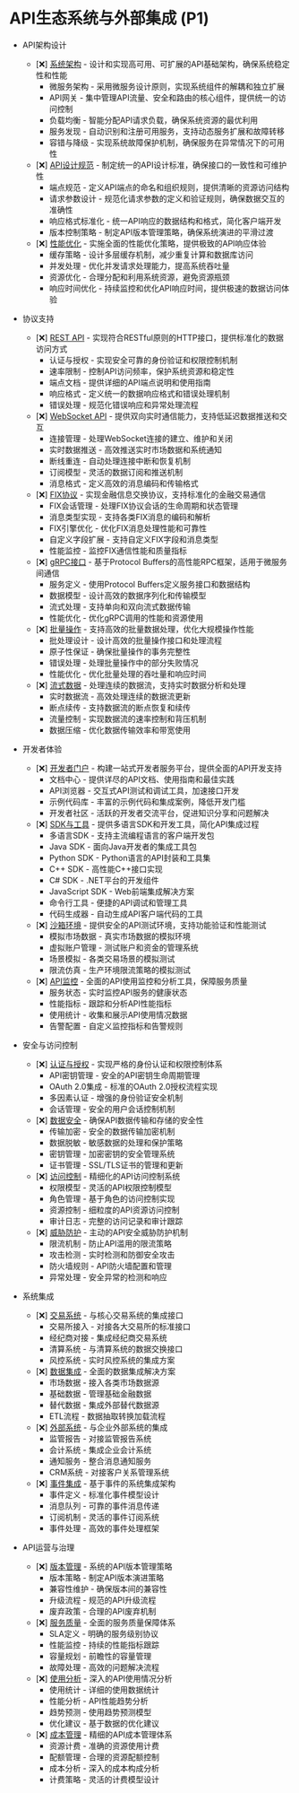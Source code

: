 # API生态系统与外部集成 (P1)

- API架构设计
  - [❌] [系统架构](./api/architecture/overview.md) - 设计和实现高可用、可扩展的API基础架构，确保系统稳定性和性能
    - 微服务架构 - 采用微服务设计原则，实现系统组件的解耦和独立扩展
    - API网关 - 集中管理API流量、安全和路由的核心组件，提供统一的访问控制
    - 负载均衡 - 智能分配API请求负载，确保系统资源的最优利用
    - 服务发现 - 自动识别和注册可用服务，支持动态服务扩展和故障转移
    - 容错与降级 - 实现系统故障保护机制，确保服务在异常情况下的可用性
  - [❌] [API设计规范](./api/architecture/design.md) - 制定统一的API设计标准，确保接口的一致性和可维护性
    - 端点规范 - 定义API端点的命名和组织规则，提供清晰的资源访问结构
    - 请求参数设计 - 规范化请求参数的定义和验证规则，确保数据交互的准确性
    - 响应格式标准化 - 统一API响应的数据结构和格式，简化客户端开发
    - 版本控制策略 - 制定API版本管理策略，确保系统演进的平滑过渡
  - [❌] [性能优化](./api/architecture/performance.md) - 实施全面的性能优化策略，提供极致的API响应体验
    - 缓存策略 - 设计多层缓存机制，减少重复计算和数据库访问
    - 并发处理 - 优化并发请求处理能力，提高系统吞吐量
    - 资源优化 - 合理分配和利用系统资源，避免资源瓶颈
    - 响应时间优化 - 持续监控和优化API响应时间，提供极速的数据访问体验

- 协议支持
  - [❌] [REST API](./api/protocols/rest.md) - 实现符合RESTful原则的HTTP接口，提供标准化的数据访问方式
    - 认证与授权 - 实现安全可靠的身份验证和权限控制机制
    - 速率限制 - 控制API访问频率，保护系统资源和稳定性
    - 端点文档 - 提供详细的API端点说明和使用指南
    - 响应格式 - 定义统一的数据响应格式和错误处理机制
    - 错误处理 - 规范化错误响应和异常处理流程
  - [❌] [WebSocket API](./api/protocols/websocket.md) - 提供双向实时通信能力，支持低延迟数据推送和交互
    - 连接管理 - 处理WebSocket连接的建立、维护和关闭
    - 实时数据推送 - 高效推送实时市场数据和系统通知
    - 断线重连 - 自动处理连接中断和恢复机制
    - 订阅模型 - 灵活的数据订阅和推送机制
    - 消息格式 - 定义高效的消息编码和传输格式
  - [❌] [FIX协议](./api/protocols/fix.md) - 实现金融信息交换协议，支持标准化的金融交易通信
    - FIX会话管理 - 处理FIX协议会话的生命周期和状态管理
    - 消息类型实现 - 支持各类FIX消息的编码和解析
    - FIX引擎优化 - 优化FIX消息处理性能和可靠性
    - 自定义字段扩展 - 支持自定义FIX字段和消息类型
    - 性能监控 - 监控FIX通信性能和质量指标
  - [❌] [gRPC接口](./api/protocols/grpc.md) - 基于Protocol Buffers的高性能RPC框架，适用于微服务间通信
    - 服务定义 - 使用Protocol Buffers定义服务接口和数据结构
    - 数据模型 - 设计高效的数据序列化和传输模型
    - 流式处理 - 支持单向和双向流式数据传输
    - 性能优化 - 优化gRPC调用的性能和资源使用
  - [❌] [批量操作](./api/protocols/batch.md) - 支持高效的批量数据处理，优化大规模操作性能
    - 批处理设计 - 设计高效的批量操作接口和处理流程
    - 原子性保证 - 确保批量操作的事务完整性
    - 错误处理 - 处理批量操作中的部分失败情况
    - 性能优化 - 优化批量处理的吞吐量和响应时间
  - [❌] [流式数据](./api/protocols/streaming.md) - 处理连续的数据流，支持实时数据分析和处理
    - 实时数据流 - 高效处理连续的数据流更新
    - 断点续传 - 支持数据流的断点恢复和续传
    - 流量控制 - 实现数据流的速率控制和背压机制
    - 数据压缩 - 优化数据传输效率和带宽使用

- 开发者体验
  - [❌] [开发者门户](./api/developer/portal.md) - 构建一站式开发者服务平台，提供全面的API开发支持
    - 文档中心 - 提供详尽的API文档、使用指南和最佳实践
    - API浏览器 - 交互式API测试和调试工具，加速接口开发
    - 示例代码库 - 丰富的示例代码和集成案例，降低开发门槛
    - 开发者社区 - 活跃的开发者交流平台，促进知识分享和问题解决
  - [❌] [SDK与工具](./api/developer/tools.md) - 提供多语言SDK和开发工具，简化API集成过程
    - 多语言SDK - 支持主流编程语言的客户端开发包
    - Java SDK - 面向Java开发者的集成工具包
    - Python SDK - Python语言的API封装和工具集
    - C++ SDK - 高性能C++接口实现
    - C# SDK - .NET平台的开发组件
    - JavaScript SDK - Web前端集成解决方案
    - 命令行工具 - 便捷的API调试和管理工具
    - 代码生成器 - 自动生成API客户端代码的工具
  - [❌] [沙箱环境](./api/developer/sandbox.md) - 提供安全的API测试环境，支持功能验证和性能测试
    - 模拟市场数据 - 真实市场数据的模拟环境
    - 虚拟账户管理 - 测试账户和资金的管理系统
    - 场景模拟 - 各类交易场景的模拟测试
    - 限流仿真 - 生产环境限流策略的模拟测试
  - [❌] [API监控](./api/developer/monitoring.md) - 全面的API使用监控和分析工具，保障服务质量
    - 服务状态 - 实时监控API服务的健康状态
    - 性能指标 - 跟踪和分析API性能指标
    - 使用统计 - 收集和展示API使用情况数据
    - 告警配置 - 自定义监控指标和告警规则

- 安全与访问控制
  - [❌] [认证与授权](./api/security/auth.md) - 实现严格的身份认证和权限控制体系
    - API密钥管理 - 安全的API密钥生命周期管理
    - OAuth 2.0集成 - 标准的OAuth 2.0授权流程实现
    - 多因素认证 - 增强的身份验证安全机制
    - 会话管理 - 安全的用户会话控制机制
  - [❌] [数据安全](./api/security/data.md) - 确保API数据传输和存储的安全性
    - 传输加密 - 安全的数据传输加密机制
    - 数据脱敏 - 敏感数据的处理和保护策略
    - 密钥管理 - 加密密钥的安全管理系统
    - 证书管理 - SSL/TLS证书的管理和更新
  - [❌] [访问控制](./api/security/access.md) - 精细化的API访问控制系统
    - 权限模型 - 灵活的API权限控制模型
    - 角色管理 - 基于角色的访问控制实现
    - 资源控制 - 细粒度的API资源访问控制
    - 审计日志 - 完整的访问记录和审计跟踪
  - [❌] [威胁防护](./api/security/protection.md) - 主动的API安全威胁防护机制
    - 限流机制 - 防止API滥用的限流策略
    - 攻击检测 - 实时检测和防御安全攻击
    - 防火墙规则 - API防火墙配置和管理
    - 异常处理 - 安全异常的检测和响应

- 系统集成
  - [❌] [交易系统](./api/integration/trading.md) - 与核心交易系统的集成接口
    - 交易所接入 - 对接各大交易所的标准接口
    - 经纪商对接 - 集成经纪商交易系统
    - 清算系统 - 与清算系统的数据交换接口
    - 风控系统 - 实时风控系统的集成方案
  - [❌] [数据集成](./api/integration/data.md) - 全面的数据集成解决方案
    - 市场数据 - 接入各类市场数据源
    - 基础数据 - 管理基础金融数据
    - 替代数据 - 集成外部替代数据源
    - ETL流程 - 数据抽取转换加载流程
  - [❌] [外部系统](./api/integration/external.md) - 与企业外部系统的集成
    - 监管报告 - 对接监管报告系统
    - 会计系统 - 集成企业会计系统
    - 通知服务 - 整合消息通知服务
    - CRM系统 - 对接客户关系管理系统
  - [❌] [事件集成](./api/integration/events.md) - 基于事件的系统集成架构
    - 事件定义 - 标准化事件模型设计
    - 消息队列 - 可靠的事件消息传递
    - 订阅机制 - 灵活的事件订阅系统
    - 事件处理 - 高效的事件处理框架

- API运营与治理
  - [❌] [版本管理](./api/operations/versioning.md) - 系统的API版本管理策略
    - 版本策略 - 制定API版本演进策略
    - 兼容性维护 - 确保版本间的兼容性
    - 升级流程 - 规范的API升级流程
    - 废弃政策 - 合理的API废弃机制
  - [❌] [服务质量](./api/operations/quality.md) - 全面的服务质量保障体系
    - SLA定义 - 明确的服务级别协议
    - 性能监控 - 持续的性能指标跟踪
    - 容量规划 - 前瞻性的容量管理
    - 故障处理 - 高效的问题解决流程
  - [❌] [使用分析](./api/operations/analytics.md) - 深入的API使用情况分析
    - 使用统计 - 详细的使用数据统计
    - 性能分析 - API性能趋势分析
    - 趋势预测 - 使用趋势预测模型
    - 优化建议 - 基于数据的优化建议
  - [❌] [成本管理](./api/operations/cost.md) - 精细的API成本管理体系
    - 资源计费 - 准确的资源使用计费
    - 配额管理 - 合理的资源配额控制
    - 成本分析 - 深入的成本构成分析
    - 计费策略 - 灵活的计费模型设计 

